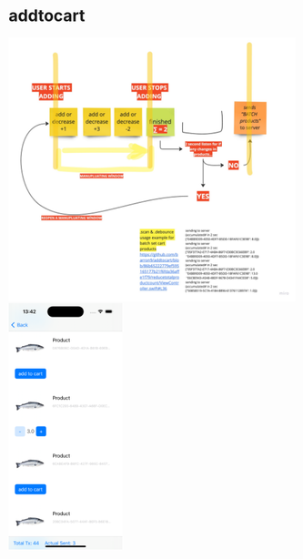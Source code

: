 # addtocart

<img src="https://github.com/barron9/addtocart/blob/main/cart%20-%20Frame%201.jpg"/>
<img width="200" src="https://github.com/barron9/addtocart/blob/main/Simulator%20Screenshot%20-%20iPhone%2015%20Pro%20-%202023-11-20%20at%2013.42.27.png"/>

